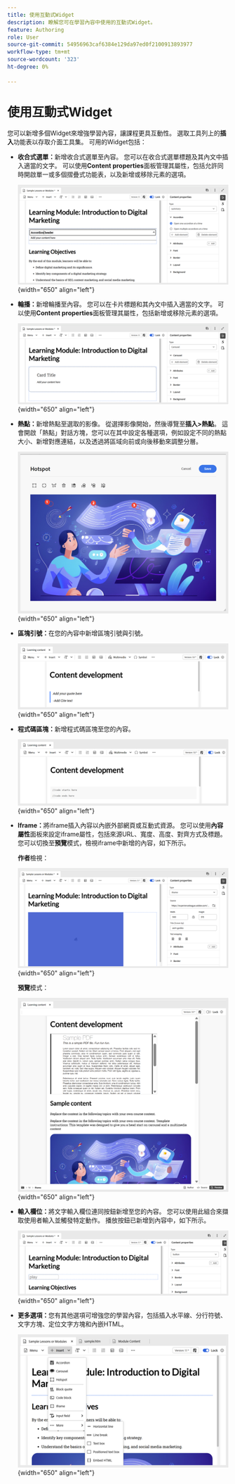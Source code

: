 ```yaml
---
title: 使用互動式Widget
description: 瞭解您可在學習內容中使用的互動式Widget。
feature: Authoring
role: User
source-git-commit: 54956963caf6384e129da97ed0f2100913893977
workflow-type: tm+mt
source-wordcount: '323'
ht-degree: 0%

---
```


# 使用互動式Widget

您可以新增多個Widget來增強學習內容，讓課程更具互動性。 選取工具列上的&#x200B;**插入**&#x200B;功能表以存取介面工具集。 可用的Widget包括：

- **收合式選單：**&#x200B;新增收合式選單至內容。 您可以在收合式選單標題及其內文中插入適當的文字。 可以使用&#x200B;**Content properties**&#x200B;面板管理其屬性，包括允許同時開啟單一或多個摺疊式功能表，以及新增或移除元素的選項。

  ![](assets/accordion-learning-content.png){width="650" align="left"}

- **輪播：**&#x200B;新增輪播至內容。 您可以在卡片標題和其內文中插入適當的文字。 可以使用&#x200B;**Content properties**&#x200B;面板管理其屬性，包括新增或移除元素的選項。

  ![](assets/carousal-learning-content.png){width="650" align="left"}

- **熱點：**&#x200B;新增熱點至選取的影像。 從選擇影像開始，然後導覽至&#x200B;**插入>熱點**。 這會開啟「熱點」對話方塊，您可以在其中設定各種選項，例如設定不同的熱點大小、新增對應連結，以及透過將區域向前或向後移動來調整分層。

  ![](assets/hotspot-learning-content.png){width="650" align="left"}

- **區塊引號：**&#x200B;在您的內容中新增區塊引號與引號。

  ![](assets/block-quote-learning-content.png){width="650" align="left"}

- **程式碼區塊：**&#x200B;新增程式碼區塊至您的內容。

  ![](assets/code-block-learning-content.png){width="650" align="left"}

- **Iframe：**&#x200B;將iframe插入內容以內嵌外部網頁或互動式資源。 您可以使用&#x200B;**內容屬性**&#x200B;面板來設定iframe屬性，包括來源URL、寬度、高度、對齊方式及標題。 您可以切換至&#x200B;**預覽**&#x200B;模式，檢視iframe中新增的內容，如下所示。

  **作者**&#x200B;檢視：

  ![](assets/iframe-learning-content.png){width="650" align="left"}


  **預覽**&#x200B;模式：

  ![](assets/iframe-learning-content-preview.png){width="650" align="left"}

- **輸入欄位：**&#x200B;將文字輸入欄位連同按鈕新增至您的內容。 您可以使用此組合來擷取使用者輸入並觸發特定動作。 播放按鈕已新增到內容中，如下所示。

  ![](assets/button-learning-content.png){width="650" align="left"}

- **更多選項：**&#x200B;您有其他選項可增強您的學習內容，包括插入水平線、分行符號、文字方塊、定位文字方塊和內嵌HTML。

  ![](assets/more-options-learning-content.png){width="650" align="left"}
